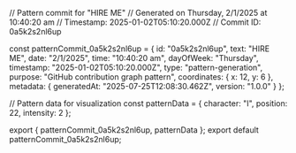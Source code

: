 // Pattern commit for "HIRE ME"
// Generated on Thursday, 2/1/2025 at 10:40:20 am
// Timestamp: 2025-01-02T05:10:20.000Z
// Commit ID: 0a5k2s2nl6up

const patternCommit_0a5k2s2nl6up = {
  id: "0a5k2s2nl6up",
  text: "HIRE ME",
  date: "2/1/2025",
  time: "10:40:20 am",
  dayOfWeek: "Thursday",
  timestamp: "2025-01-02T05:10:20.000Z",
  type: "pattern-generation",
  purpose: "GitHub contribution graph pattern",
  coordinates: {
    x: 12,
    y: 6
  },
  metadata: {
    generatedAt: "2025-07-25T12:08:30.462Z",
    version: "1.0.0"
  }
};

// Pattern data for visualization
const patternData = {
  character: "I",
  position: 22,
  intensity: 2
};

export { patternCommit_0a5k2s2nl6up, patternData };
export default patternCommit_0a5k2s2nl6up;

